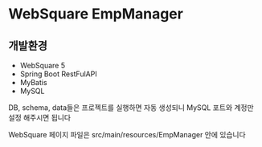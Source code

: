 # WebSquare EmpManager

## 개발환경
* WebSquare 5  
* Spring Boot RestFulAPI
* MyBatis
* MySQL

DB, schema, data들은 프로젝트를 실행하면
자동 생성되니 MySQL 포트와 계정만 설정 해주시면 됩니다




WebSquare 페이지 파일은 src/main/resources/EmpManager 안에 있습니다

